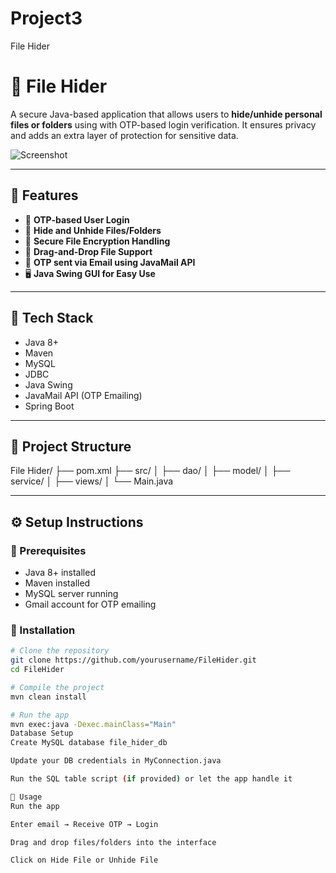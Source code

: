 # Project3
File Hider
# 🔐 File Hider

A secure Java-based application that allows users to **hide/unhide personal files or folders** using  with OTP-based login verification. It ensures privacy and adds an extra layer of protection for sensitive data.

![Screenshot](proj_3.jpg)

---

## 🚀 Features

- 🔑 **OTP-based User Login**  
- 🔐 **Hide and Unhide Files/Folders**  
- 💽 **Secure File Encryption Handling**  
- 📂 **Drag-and-Drop File Support**  
- 📧 **OTP sent via Email using JavaMail API**  
- 🖥️ **Java Swing GUI for Easy Use**

---

## 🧰 Tech Stack

- Java 8+
- Maven
- MySQL
- JDBC
- Java Swing
- JavaMail API (OTP Emailing)
- Spring Boot
---

## 📁 Project Structure
File Hider/
├── pom.xml
├── src/
│ ├── dao/
│ ├── model/
│ ├── service/
│ ├── views/
│ └── Main.java

---

## ⚙️ Setup Instructions

### 🛑 Prerequisites

- Java 8+ installed
- Maven installed
- MySQL server running
- Gmail account for OTP emailing

### 🧪 Installation

```bash
# Clone the repository
git clone https://github.com/yourusername/FileHider.git
cd FileHider

# Compile the project
mvn clean install

# Run the app
mvn exec:java -Dexec.mainClass="Main"
Database Setup
Create MySQL database file_hider_db

Update your DB credentials in MyConnection.java

Run the SQL table script (if provided) or let the app handle it

🎯 Usage
Run the app

Enter email → Receive OTP → Login

Drag and drop files/folders into the interface

Click on Hide File or Unhide File


